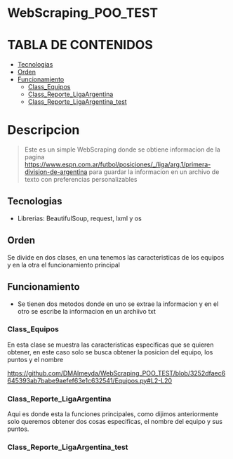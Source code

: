 # WebScraping_POO_TEST
# TABLA DE CONTENIDOS
- [Tecnologias](#tecnologias)
- [Orden](#orden)
- [Funcionamiento](#funcionamiento)
  * [Class_Equipos](#class_equipos)
  * [Class_Reporte_LigaArgentina](#class_reporte_ligaArgentina)
  * [Class_Reporte_LigaArgentina_test](#class_reporte_ligaArgentina_test)
  
    
   
 


# Descripcion

> Este es un simple WebScraping donde se obtiene informacion de la pagina https://www.espn.com.ar/futbol/posiciones/_/liga/arg.1/primera-division-de-argentina para guardar la informacion en un archivo de texto con preferencias personalizables

<!-- toc -->

## Tecnologias
* Librerias: BeautifulSoup, request, lxml y os

## Orden

Se divide en dos clases, en una tenemos las caracteristicas de los equipos y en la otra el funcionamiento principal


## Funcionamiento

* Se tienen dos metodos donde en uno se extrae la informacion y en el otro se escribe la informacion en un archiivo txt

### Class_Equipos

En esta clase se muestra las caracteristicas especificas que se quieren obtener, en este caso solo se busca obtener la posicion del equipo, los puntos y el nombre 

https://github.com/DMAlmeyda/WebScraping_POO_TEST/blob/3252dfaec6645393ab7babe9aefef63e1c632541/Equipos.py#L2-L20

### Class_Reporte_LigaArgentina

Aqui es donde esta la funciones principales, como dijimos anteriormente solo queremos obtener dos cosas especificas, el nombre del equipo y sus puntos.

### Class_Reporte_LigaArgentina_test






